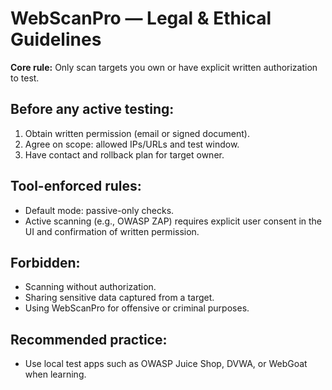 # WebScanPro — Legal & Ethical Guidelines

**Core rule:** Only scan targets you own or have explicit written authorization to test.

## Before any active testing:
1. Obtain written permission (email or signed document).
2. Agree on scope: allowed IPs/URLs and test window.
3. Have contact and rollback plan for target owner.

## Tool-enforced rules:
- Default mode: passive-only checks.
- Active scanning (e.g., OWASP ZAP) requires explicit user consent in the UI and confirmation of written permission.

## Forbidden:
- Scanning without authorization.
- Sharing sensitive data captured from a target.
- Using WebScanPro for offensive or criminal purposes.

## Recommended practice:
- Use local test apps such as OWASP Juice Shop, DVWA, or WebGoat when learning.
